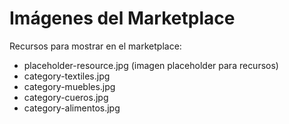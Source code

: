 # Imágenes del Marketplace
Recursos para mostrar en el marketplace:
- placeholder-resource.jpg (imagen placeholder para recursos)
- category-textiles.jpg
- category-muebles.jpg
- category-cueros.jpg
- category-alimentos.jpg
